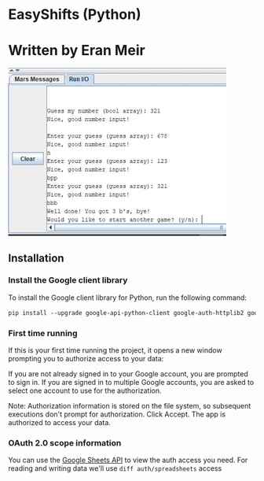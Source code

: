 #  EasyShifts (Python)
#  Written by Eran Meir    

![alt text](https://github.com/Eran-Meir/BullseyeAssembly/blob/main/ThirdGuess.jpg)


## Installation
### Install the Google client library
To install the Google client library for Python, run the following command:
```diff
pip install --upgrade google-api-python-client google-auth-httplib2 google-auth-oauthlib
```

### First time running
If this is your first time running the project, it opens a new window prompting you to authorize access to your data:

If you are not already signed in to your Google account, you are prompted to sign in. If you are signed in to multiple Google accounts, you are asked to select one account to use for the authorization.

Note: Authorization information is stored on the file system, so subsequent executions don't prompt for authorization.
Click Accept. The app is authorized to access your data.

### OAuth 2.0 scope information
You can use the [Google Sheets API](https://developers.google.com/sheets/api/guides/authorizing) to view the auth access you need.
For reading and writing data we'll use ```diff auth/spreadsheets``` access

